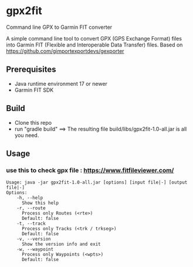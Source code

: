 # gpx2fit

Command line GPX to Garmin FIT converter

A simple command line tool to convert GPX (GPS Exchange Format) 
files into Garmin FIT (Flexible and Interoperable Data Transfer) files.
Based on https://github.com/gimportexportdevs/gexporter


## Prerequisites

- Java runtime environment 17 or newer
- Garmin FIT SDK

## Build

- Clone this repo
- run "gradle build" ==> The resulting file build/libs/gpx2fit-1.0-all.jar is all you need.


## Usage
### use this to check gpx file : https://www.fitfileviewer.com/
```
Usage: java -jar gpx2fit-1.0-all.jar [options] [input file|-] [output file|-]
Options:
    -h, --help
      Show this help
    -r, --route
      Process only Routes (<rte>)
      Default: false
    -t, --track
      Process only Tracks (<trk / trkseg>)
      Default: false
    -v, --version
      Show the version info and exit
    -w, --waypoint
      Process only Waypoints (<wpts>)
      Default: false

```

